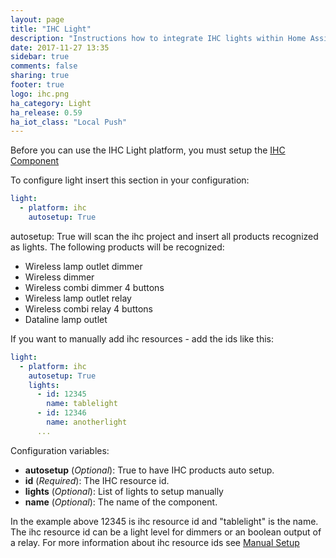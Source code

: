 ```yaml
---
layout: page
title: "IHC Light"
description: "Instructions how to integrate IHC lights within Home Assistant."
date: 2017-11-27 13:35
sidebar: true
comments: false
sharing: true
footer: true
logo: ihc.png
ha_category: Light
ha_release: 0.59
ha_iot_class: "Local Push"
---
```


Before you can use the IHC Light platform, you must setup the [IHC Component](../ihc/)

To configure light insert this section in your configuration:

```yaml
light:
  - platform: ihc
    autosetup: True
```

autosetup: True will scan the ihc project and insert all products recognized as lights. The following products will be recognized:
* Wireless lamp outlet dimmer
* Wireless dimmer
* Wireless combi dimmer 4 buttons
* Wireless lamp outlet relay
* Wireless combi relay 4 buttons
* Dataline lamp outlet

 If you want to manually add ihc resources - add the ids like this:

```yaml
light:
  - platform: ihc
    autosetup: True
    lights:
      - id: 12345
        name: tablelight
      - id: 12346
        name: anotherlight
      ...
```

Configuration variables:
- **autosetup** (*Optional*): True to have IHC products auto setup.
- **id** (*Required*): The IHC resource id.
- **lights** (*Optional*): List of lights to setup manually
- **name** (*Optional*): The name of the component.

In the example above 12345 is ihc resource id and "tablelight" is the name. The ihc resource id can be a light level for dimmers or an boolean output of a relay. 
For more information about ihc resource ids see [Manual Setup](../ihc#manualy-setup)
